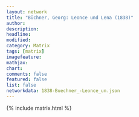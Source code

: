```yaml
---
layout: network
title: "Büchner, Georg: Leonce und Lena (1838)"
author:
description:
headline:
modified:
category: Matrix
tags: [matrix]
imagefeature: 
mathjax: 
chart: 
comments: false
featured: false
list: false
networkdata: 1838-Buechner_-Leonce_un.json
---
```

{% include matrix.html %}
